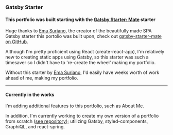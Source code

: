 ### Gatsby Starter
#### This portfolio was built starting with the [Gatsby Starter: Mate](https://github.com/EmaSuriano/gatsby-starter-mate) starter

Huge thanks to [Ema Suriano](https://github.com/EmaSuriano), the creator of the beautifully made SPA Gatsby starter this portolio was built upon, check out [gatsby-starter-mate on GitHub](https://github.com/EmaSuriano/gatsby-starter-mate).

Although I'm pretty proficient using React (create-react-app), I'm relatively new to creating static apps using Gatsby, so this starter was such a timesaver so I didn't have to 're-create the wheel' making my portfolio. 

Without this starter by [Ema Suriano](https://github.com/EmaSuriano), I'd easily have weeks worth of work ahead of me, making my portfolio.

---
#### Currently in the works

I'm adding additional features to this portfolio, such as About Me.

In addition,  I'm currently working to create my own version of a portfolio from scratch ([see repository](https://github.com/boostinwrx/tiffanyPortfolio-gatsby-styledcomp)); utilizing Gatsby, styled-components, GraphiQL, and react-spring.


